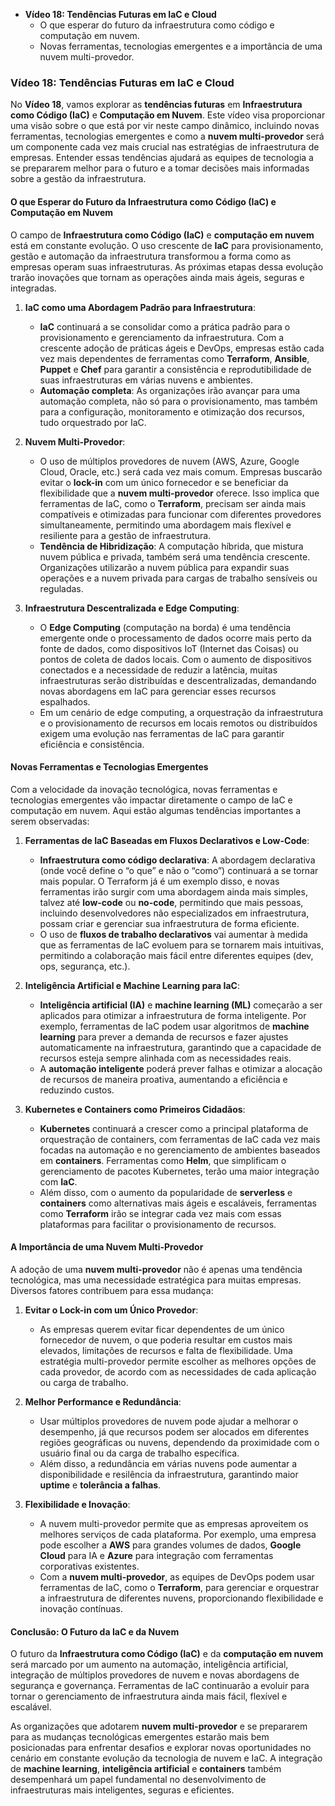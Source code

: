 - **Vídeo 18: Tendências Futuras em IaC e Cloud**
  - O que esperar do futuro da infraestrutura como código e computação em nuvem.
  - Novas ferramentas, tecnologias emergentes e a importância de uma nuvem multi-provedor.

### **Vídeo 18: Tendências Futuras em IaC e Cloud**

No **Vídeo 18**, vamos explorar as **tendências futuras** em **Infraestrutura como Código (IaC)** e **Computação em Nuvem**. Este vídeo visa proporcionar uma visão sobre o que está por vir neste campo dinâmico, incluindo novas ferramentas, tecnologias emergentes e como a **nuvem multi-provedor** será um componente cada vez mais crucial nas estratégias de infraestrutura de empresas. Entender essas tendências ajudará as equipes de tecnologia a se prepararem melhor para o futuro e a tomar decisões mais informadas sobre a gestão da infraestrutura.

#### **O que Esperar do Futuro da Infraestrutura como Código (IaC) e Computação em Nuvem**

O campo de **Infraestrutura como Código (IaC)** e **computação em nuvem** está em constante evolução. O uso crescente de **IaC** para provisionamento, gestão e automação da infraestrutura transformou a forma como as empresas operam suas infraestruturas. As próximas etapas dessa evolução trarão inovações que tornam as operações ainda mais ágeis, seguras e integradas.

1. **IaC como uma Abordagem Padrão para Infraestrutura**:
   - **IaC** continuará a se consolidar como a prática padrão para o provisionamento e gerenciamento da infraestrutura. Com a crescente adoção de práticas ágeis e DevOps, empresas estão cada vez mais dependentes de ferramentas como **Terraform**, **Ansible**, **Puppet** e **Chef** para garantir a consistência e reprodutibilidade de suas infraestruturas em várias nuvens e ambientes.
   - **Automação completa**: As organizações irão avançar para uma automação completa, não só para o provisionamento, mas também para a configuração, monitoramento e otimização dos recursos, tudo orquestrado por IaC.

2. **Nuvem Multi-Provedor**:
   - O uso de múltiplos provedores de nuvem (AWS, Azure, Google Cloud, Oracle, etc.) será cada vez mais comum. Empresas buscarão evitar o **lock-in** com um único fornecedor e se beneficiar da flexibilidade que a **nuvem multi-provedor** oferece. Isso implica que ferramentas de IaC, como o **Terraform**, precisam ser ainda mais compatíveis e otimizadas para funcionar com diferentes provedores simultaneamente, permitindo uma abordagem mais flexível e resiliente para a gestão de infraestrutura.
   - **Tendência de Hibridização**: A computação híbrida, que mistura nuvem pública e privada, também será uma tendência crescente. Organizações utilizarão a nuvem pública para expandir suas operações e a nuvem privada para cargas de trabalho sensíveis ou reguladas.

3. **Infraestrutura Descentralizada e Edge Computing**:
   - O **Edge Computing** (computação na borda) é uma tendência emergente onde o processamento de dados ocorre mais perto da fonte de dados, como dispositivos IoT (Internet das Coisas) ou pontos de coleta de dados locais. Com o aumento de dispositivos conectados e a necessidade de reduzir a latência, muitas infraestruturas serão distribuídas e descentralizadas, demandando novas abordagens em IaC para gerenciar esses recursos espalhados.
   - Em um cenário de edge computing, a orquestração da infraestrutura e o provisionamento de recursos em locais remotos ou distribuídos exigem uma evolução nas ferramentas de IaC para garantir eficiência e consistência.

#### **Novas Ferramentas e Tecnologias Emergentes**

Com a velocidade da inovação tecnológica, novas ferramentas e tecnologias emergentes vão impactar diretamente o campo de IaC e computação em nuvem. Aqui estão algumas tendências importantes a serem observadas:

1. **Ferramentas de IaC Baseadas em Fluxos Declarativos e Low-Code**:
   - **Infraestrutura como código declarativa**: A abordagem declarativa (onde você define o “o que” e não o “como”) continuará a se tornar mais popular. O Terraform já é um exemplo disso, e novas ferramentas irão surgir com uma abordagem ainda mais simples, talvez até **low-code** ou **no-code**, permitindo que mais pessoas, incluindo desenvolvedores não especializados em infraestrutura, possam criar e gerenciar sua infraestrutura de forma eficiente.
   - O uso de **fluxos de trabalho declarativos** vai aumentar à medida que as ferramentas de IaC evoluem para se tornarem mais intuitivas, permitindo a colaboração mais fácil entre diferentes equipes (dev, ops, segurança, etc.).

2. **Inteligência Artificial e Machine Learning para IaC**:
   - **Inteligência artificial (IA)** e **machine learning (ML)** começarão a ser aplicados para otimizar a infraestrutura de forma inteligente. Por exemplo, ferramentas de IaC podem usar algoritmos de **machine learning** para prever a demanda de recursos e fazer ajustes automaticamente na infraestrutura, garantindo que a capacidade de recursos esteja sempre alinhada com as necessidades reais.
   - A **automação inteligente** poderá prever falhas e otimizar a alocação de recursos de maneira proativa, aumentando a eficiência e reduzindo custos.

3. **Kubernetes e Containers como Primeiros Cidadãos**:
   - **Kubernetes** continuará a crescer como a principal plataforma de orquestração de containers, com ferramentas de IaC cada vez mais focadas na automação e no gerenciamento de ambientes baseados em **containers**. Ferramentas como **Helm**, que simplificam o gerenciamento de pacotes Kubernetes, terão uma maior integração com **IaC**.
   - Além disso, com o aumento da popularidade de **serverless** e **containers** como alternativas mais ágeis e escaláveis, ferramentas como **Terraform** irão se integrar cada vez mais com essas plataformas para facilitar o provisionamento de recursos.

#### **A Importância de uma Nuvem Multi-Provedor**

A adoção de uma **nuvem multi-provedor** não é apenas uma tendência tecnológica, mas uma necessidade estratégica para muitas empresas. Diversos fatores contribuem para essa mudança:

1. **Evitar o Lock-in com um Único Provedor**:
   - As empresas querem evitar ficar dependentes de um único fornecedor de nuvem, o que poderia resultar em custos mais elevados, limitações de recursos e falta de flexibilidade. Uma estratégia multi-provedor permite escolher as melhores opções de cada provedor, de acordo com as necessidades de cada aplicação ou carga de trabalho.

2. **Melhor Performance e Redundância**:
   - Usar múltiplos provedores de nuvem pode ajudar a melhorar o desempenho, já que recursos podem ser alocados em diferentes regiões geográficas ou nuvens, dependendo da proximidade com o usuário final ou da carga de trabalho específica.
   - Além disso, a redundância em várias nuvens pode aumentar a disponibilidade e resilência da infraestrutura, garantindo maior **uptime** e **tolerância a falhas**.

3. **Flexibilidade e Inovação**:
   - A nuvem multi-provedor permite que as empresas aproveitem os melhores serviços de cada plataforma. Por exemplo, uma empresa pode escolher a **AWS** para grandes volumes de dados, **Google Cloud** para IA e **Azure** para integração com ferramentas corporativas existentes.
   - Com a **nuvem multi-provedor**, as equipes de DevOps podem usar ferramentas de IaC, como o **Terraform**, para gerenciar e orquestrar a infraestrutura de diferentes nuvens, proporcionando flexibilidade e inovação contínuas.

#### **Conclusão: O Futuro da IaC e da Nuvem**

O futuro da **Infraestrutura como Código (IaC)** e da **computação em nuvem** será marcado por um aumento na automação, inteligência artificial, integração de múltiplos provedores de nuvem e novas abordagens de segurança e governança. Ferramentas de IaC continuarão a evoluir para tornar o gerenciamento de infraestrutura ainda mais fácil, flexível e escalável.

As organizações que adotarem **nuvem multi-provedor** e se prepararem para as mudanças tecnológicas emergentes estarão mais bem posicionadas para enfrentar desafios e explorar novas oportunidades no cenário em constante evolução da tecnologia de nuvem e IaC. A integração de **machine learning**, **inteligência artificial** e **containers** também desempenhará um papel fundamental no desenvolvimento de infraestruturas mais inteligentes, seguras e eficientes.